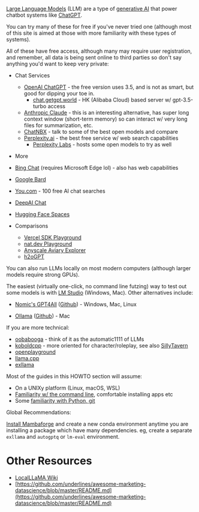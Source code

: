 [Large Language Models](https://en.wikipedia.org/wiki/Large_language_model) (LLM) are a type of [generative AI](https://en.wikipedia.org/wiki/Generative_artificial_intelligence) that power chatbot systems like [ChatGPT](https://openai.com/blog/chatgpt).

You can try many of these for free if you've never tried one (although most of this site is aimed at those with more familiarity with these types of systems).

All of these have free access, although many may require user registration, and remember, all data is being sent online to third parties so don't say anything you'd want to keep very private:

- Chat Services 
  - [OpenAI ChatGPT](https://chat.openai.com/) - the free version uses 3.5, and is not as smart, but good for dipping your toe in. 
    - [chat.getgpt.world](https://chat.getgpt.world/) - HK (Alibaba Cloud) based server w/ gpt-3.5-turbo access
  - [Anthropic Claude](https://claude.ai/) - this is an interesting alternative, has super long context window (short-term memory) so can interact w/ very long files for summarization, etc.
  - [ChatNBX](https://chat.nbox.ai/) - talk to some of the best open models and compare
  - [Perplexity.ai](https://www.perplexity.ai/) - the best free service w/ web search capabilities 
    - [Perplexity Labs](https://labs.perplexity.ai/) - hosts some open models to try as well
-  More 
  - [Bing Chat](https://www.bing.com/chat) (requires Microsoft Edge lol) - also has web capabilities 
  - [Google Bard](https://bard.google.com/)
  - [You.com](https://you.com/) - 100 free AI chat searches
  - [DeepAI Chat](https://deepai.org/chat)  

  - [Hugging Face Spaces](https://huggingface.co/spaces)  

- Comparisons 
  - [Vercel SDK Playground](https://sdk.vercel.ai/) 
  - [nat.dev Playground](https://nat.dev/)
  - [Anyscale Aviary Explorer](https://aviary.anyscale.com/)
  - [h2oGPT](https://gpt.h2o.ai/)

You can also run LLMs locally on most modern computers (although larger models require strong GPUs).

The easiest (virtually one-click, no command line futzing) way to test out some models is with [LM Studio](https://lmstudio.ai/) (Windows, Mac). Other alternatives include:

- [Nomic's GPT4All](https://gpt4all.io/) ([Github](https://github.com/nomic-ai/gpt4all)) - Windows, Mac, Linux  

- [Ollama](https://ollama.ai/) ([Github](https://github.com/jmorganca/ollama)) - Mac

If you are more technical:

- [oobabooga](https://github.com/oobabooga/text-generation-webui) - think of it as the automatic1111 of LLMs
- [koboldcpp](https://github.com/LostRuins/koboldcpp) - more oriented for character/roleplay, see also [SillyTavern](https://sillytavernai.com/)
- [openplayground](https://github.com/nat/openplayground)
- [llama.cpp](https://github.com/ggerganov/llama.cpp)
- [exllama](https://github.com/turboderp/exllama)

Most of the guides in this HOWTO section will assume:

- On a UNIXy platform (Linux, macOS, WSL)
- [Familiarity w/ the command line](https://mostlyobvious.org/?link=/Reference%2FSoftware%2FDevelopment%2FLearn%20to%20Code%2FLearn%20to%20Command%20Line), comfortable installing apps etc
- Some [familiarity with Python, git](https://mostlyobvious.org/?link=/Reference%2FSoftware%2FDevelopment%2FLearn%20to%20Code%2FLearn%20to%20Program)

Global Recommendations:

[Install Mambaforge](https://mamba.readthedocs.io/en/latest/installation.html) and create a new conda environment anytime you are installing a package which have many dependencies. eg, create a separate `exllama` and `autogptq` or `lm-eval` environment.

# Other Resources

- [LocalLLaMA Wiki](https://www.reddit.com/r/LocalLLaMA/wiki/index/)
- [https://github.com/underlines/awesome-marketing-datascience/blob/master/README.md](https://github.com/underlines/awesome-marketing-datascience/blob/master/README.md)
